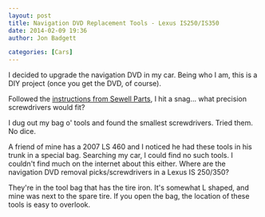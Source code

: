 ```yaml
---
layout: post
title: Navigation DVD Replacement Tools - Lexus IS250/IS350
date: 2014-02-09 19:36
author: Jon Badgett

categories: [Cars]
---
```

I decided to upgrade the navigation DVD in my car. Being who I am, this is a DIY project (once you get the DVD, of course).
<!--more-->

 Followed the <a href="http://lexus.sewellparts.com/pdf/Navigation_System_Installation_Guide.pdf">instructions from Sewell Parts</a>, I hit a snag... what precision screwdrivers would fit?

I dug out my bag o' tools and found the smallest screwdrivers. Tried them. No dice.

A friend of mine has a 2007 LS 460 and I noticed he had these tools in his trunk in a special bag. Searching my car, I could find no such tools. I couldn't find much on the internet about this either. Where are the navigation DVD removal picks/screwdrivers in a Lexus IS 250/350?

They're in the tool bag that has the tire iron. It's somewhat L shaped, and mine was next to the spare tire. If you open the bag, the location of these tools is easy to overlook.
